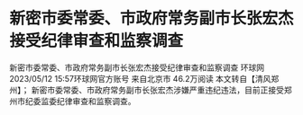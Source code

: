 # 新密市委常委、市政府常务副市长张宏杰接受纪律审查和监察调查

新密市委常委、市政府常务副市长张宏杰接受纪律审查和监察调查
环球网
2023/05/12 15:57环球网官方账号  来自北京市
46.2万阅读
本文转自【清风郑州】；
新密市委常委、市政府常务副市长张宏杰涉嫌严重违纪违法，目前正接受郑州市纪委监委纪律审查和监察调查。